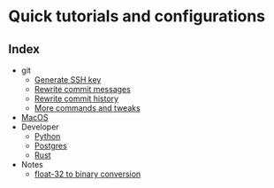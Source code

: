 # Quick tutorials and configurations

## Index

- git
    - [Generate SSH key](/git/ssh-key.md)
    - [Rewrite commit messages](/git/git-rewrite-commit-messages.md)
    - [Rewrite commit history](/git/git-rewrite-history.md)
    - [More commands and tweaks](/git/git-tweaks.md)
- [MacOS](mac.md)
- Developer
    - [Python](/dev/python.md)
    - [Postgres](/dev/postgres.md)
    - [Rust](/dev/rust.md)
- Notes
    - [float-32 to binary conversion](/notes/float_32-to-binary.md)
